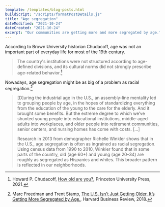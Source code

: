 ```yaml
---
template: /templates/blog-posts.html
buildScript: "/scripts/formatPostDetails.js"
title: "Age segregation"
dateModified: "2021-10-24"
dateCreated: "2021-10-24"
excerpt: "Our communities are getting more and more segregated by age."
---
```


According to Brown University historian Chudacoff, age was not an important part of everyday life for most of the 19th century.

> The country's institutions were not structured according to age-defined divisions, and its cultural norms did not strongly prescribe age-related behavior.[^1]

Nowadays, age segregation might be as big of a problem as racial segregation.[^2]

> [D]uring the industrial age in the U.S., an assembly-line mentality led to grouping people by age, in the hopes of standardizing everything from the education of the young to the care for the elderly. And it brought some benefits. But the extreme degree to which we’ve shunted young people into educational institutions, middle-aged adults into workplaces, and older people into retirement communities, senior centers, and nursing homes has come with costs. [...]
>
> Research in 2013 from demographer Richelle Winkler shows that in the U.S., age segregation is often as ingrained as racial segregation. Using census data from 1990 to 2010, Winkler found that in some parts of the country, old (age 60+) and young (age 20–34) are roughly as segregated as Hispanics and whites. This broader pattern is reflected in our neighborhoods.

[^1]: Howard P. Chudacoff, [How old are you?](https://press.princeton.edu/titles/4418.html), Princeton University Press, 2021.
[^2]: Marc Freedman and Trent Stamp, [The U.S. Isn't Just Getting Older. It’s Getting More Segregated by Age.](https://hbr.org/2018/06/the-u-s-isnt-just-getting-older-its-getting-more-segregated-by-age), Harvard Business Review, 2018.
